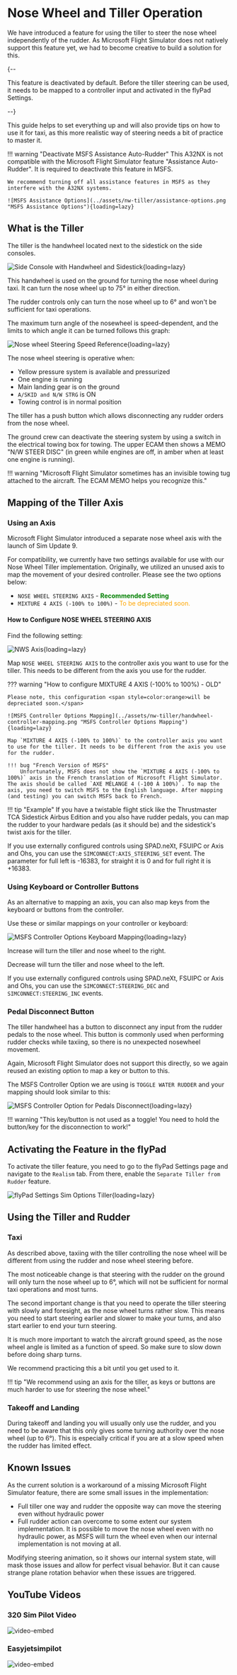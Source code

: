 # Nose Wheel and Tiller Operation

We have introduced a feature for using the tiller to steer the nose wheel independently of the rudder. As Microsoft Flight Simulator does not natively support this feature yet, we had to become creative to build a solution for this.

{--

This feature is deactivated by default. Before the tiller steering can be used, it needs to be mapped to a controller input and activated in the flyPad Settings.

--}

This guide helps to set everything up and will also provide tips on how to use it for taxi, as this more realistic way of steering needs a bit of practice to master it.

!!! warning "Deactivate MSFS Assistance Auto-Rudder"
    This A32NX is not compatible with the Microsoft Flight Simulator feature "Assistance Auto-Rudder". It is required to deactivate this feature in MSFS.

    We recommend turning off all assistance features in MSFS as they interfere with the A32NX systems.

    ![MSFS Assistance Options](../assets/nw-tiller/assistance-options.png "MSFS Assistance Options"){loading=lazy}

## What is the Tiller

The tiller is the handwheel located next to the sidestick on the side consoles.

![Side Console with Handwheel and Sidestick](../assets/nw-tiller/side-console-handwheel.png "Side Console with Handwheel and Sidestick"){loading=lazy}

This handwheel is used on the ground for turning the nose wheel during taxi. It can turn the nose wheel up to 75° in either direction.

The rudder controls only can turn the nose wheel up to 6° and won't be sufficient for taxi operations.

The maximum turn angle of the nosewheel is speed-dependent, and the limits to which angle it can be turned follows this graph:

![Nose wheel Steering Speed Reference](../assets/nw-tiller/nosewheel-steering-reference.png "Nose wheel Steering Speed Reference"){loading=lazy}

The nose wheel steering is operative when:

- Yellow pressure system is available and pressurized
- One engine is running
- Main landing gear is on the ground
- `A/SKID and N/W STRG` is ON
- Towing control is in normal position

The tiller has a push button which allows disconnecting any rudder orders from the nose wheel.

The ground crew can deactivate the steering system by using a switch in the electrical towing box for towing. The upper ECAM then shows a MEMO "N/W STEER DISC" (in green while engines are off, in amber when at least one engine is running).

!!! warning "Microsoft Flight Simulator sometimes has an invisible towing tug attached to the aircraft. The ECAM MEMO helps you recognize this."

## Mapping of the Tiller Axis

### Using an Axis

Microsoft Flight Simulator introduced a separate nose wheel axis with the launch of Sim Update 9. 

For compatibility, we currently have two settings available for use with our Nose Wheel Tiller implementation. Originally, we utilized an unused axis to map the movement of your desired controller. Please see the two options below:

- `NOSE WHEEL STEERING AXIS` - <span style=color:green>**Recommended Setting**</span>
- `MIXTURE 4 AXIS (-100% to 100%)` - <span style=color:orange>To be depreciated soon.</span>

#### How to Configure NOSE WHEEL STEERING AXIS

Find the following setting:

![NWS Axis](../assets/nw-tiller/nws-axis.png){loading=lazy}

Map `NOSE WHEEL STEERING AXIS` to the controller axis you want to use for the tiller. This needs to be different from the axis you use for the rudder.

??? warning "How to configure MIXTURE 4 AXIS (-100% to 100%) - OLD"

    Please note, this configuration <span style=color:orange>will be depreciated soon.</span>

    ![MSFS Controller Options Mapping](../assets/nw-tiller/handwheel-controller-mapping.png "MSFS Controller Options Mapping"){loading=lazy}

    Map `MIXTURE 4 AXIS (-100% to 100%)` to the controller axis you want to use for the tiller. It needs to be different from the axis you use for the rudder.

    !!! bug "French Version of MSFS"
        Unfortunately, MSFS does not show the `MIXTURE 4 AXIS (-100% to 100%)` axis in the French translation of Microsoft Flight Simulator. The axis should be called `AXE MÉLANGE 4 (-100 À 100%)`. To map the axis, you need to switch MSFS to the English language. After mapping (and testing) you can switch MSFS back to French.

!!! tip "Example"
    If you have a twistable flight stick like the Thrustmaster TCA Sidestick Airbus Edition and you also have rudder pedals, you can map the rudder to your hardware pedals (as it should be) and the sidestick's twist axis for the tiller.

If you use externally configured controls using SPAD.neXt, FSUIPC or Axis and Ohs, you can use the `SIMCONNECT:AXIS_STEERING_SET` event. The parameter for full left is -16383, for straight it is 0 and for full right it is +16383.

### Using Keyboard or Controller Buttons

As an alternative to mapping an axis, you can also map keys from the keyboard or buttons from the controller.

Use these or similar mappings on your controller or keyboard:

![MSFS Controller Options Keyboard Mapping](../assets/nw-tiller/handwheel-keyboard-mapping.png "MSFS Controller Options Keyboard Mapping"){loading=lazy}

Increase will turn the tiller and nose wheel to the right.

Decrease will turn the tiller and nose wheel to the left.

If you use externally configured controls using SPAD.neXt, FSUIPC or Axis and Ohs, you can use the `SIMCONNECT:STEERING_DEC` and `SIMCONNECT:STEERING_INC` events.

### Pedal Disconnect Button

The tiller handwheel has a button to disconnect any input from the rudder pedals to the nose wheel. This button is commonly used when performing rudder checks while taxiing, so there is no unexpected nosewheel movement.

Again, Microsoft Flight Simulator does not support this directly, so we again reused an existing option to map a key or button to this.

The MSFS Controller Option we are using is `TOGGLE WATER RUDDER` and your mapping should look similar to this:

![MSFS Controller Option for Pedals Disconnect](../assets/nw-tiller/handwheel-disconnect-button-mapping.png "MSFS Controller Option for Pedals Disconnect"){loading=lazy}

!!! warning "This key/button is not used as a toggle! You need to hold the button/key for the disconnection to work!"

## Activating the Feature in the flyPad

To activate the tiller feature, you need to go to the flyPad Settings page and navigate to the `Realism` tab. From there, enable the `Separate Tiller from Rudder` feature.

![flyPad Settings Sim Options Tiller](../assets/flypados3/flypad-settings-realism.png "flyPad Settings Sim Options 
Tiller"){loading=lazy}

## Using the Tiller and Rudder

### Taxi

As described above, taxiing with the tiller controlling the nose wheel will be different from using the rudder and nose wheel steering before.

The most noticeable change is that steering with the rudder on the ground will only turn the nose wheel up to 6°, which will not be sufficient for normal taxi operations and most turns.

The second important change is that you need to operate the tiller steering with slowly and foresight, as the nose wheel turns rather slow. This means you need to start steering earlier and slower to make your turns, and also start earlier to end your turn steering.

It is much more important to watch the aircraft ground speed, as the nose wheel angle is limited as a function of speed. So make sure to slow down before doing sharp turns.

We recommend practicing this a bit until you get used to it.

!!! tip "We recommend using an axis for the tiller, as keys or buttons are much harder to use for steering the nose wheel."

### Takeoff and Landing

During takeoff and landing you will usually only use the rudder, and you need to be aware that this only gives some turning authority over the nose wheel (up to 6°). This is especially critical if you are at a slow speed when the rudder has limited effect.

## Known Issues

As the current solution is a workaround of a missing Microsoft Flight Simulator feature, there are some small issues in the implementation:

- Full tiller one way and rudder the opposite way can move the steering even without hydraulic power
- Full rudder action can overcome to some extent our system implementation. It is possible to move the nose wheel even with no hydraulic power, as MSFS will turn the wheel even when our internal implementation is not moving at all.

Modifying steering animation, so it shows our internal system state, will mask those issues and allow for perfect visual behavior. But it can cause strange plane rotation behavior when these issues are triggered.

## YouTube Videos

### 320 Sim Pilot Video

![video-embed](https://www.youtube-nocookie.com/embed/2gWx0EblS30)


### Easyjetsimpilot

![video-embed](https://www.youtube-nocookie.com/embed/JM6WrwJJjIo)

